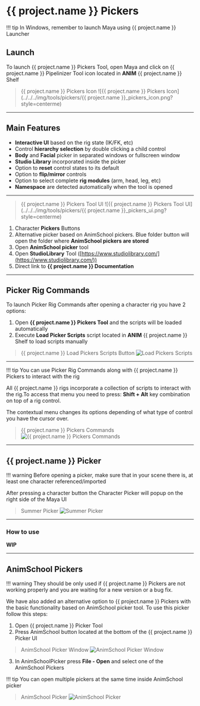 # **{{ project.name }} Pickers**

!!! tip
    In Windows, remember to launch Maya using {{ project.name }} Launcher
    
## **Launch**

To launch {{ project.name }} Pickers Tool, open Maya and click on {{ project.name }} Pipelinizer Tool icon located in **ANIM** {{ project.name }} Shelf

> {{ project.name }} Pickers Icon
![{{ project.name }} Pickers Icon](../../../img/tools/pickers/{{ project.name }}_pickers_icon.png?style=centerme)

***

## **Main Features**

* **Interactive UI** based on the rig state (IK/FK, etc)
* Control **hierarchy selection** by double clicking a child control
* **Body** and **Facial** picker in separated windows or fullscreen window
* **Studio Library** incorporated inside the picker
* Option to **reset** control states to its default
* Option to **flip/mirror** controls
* Option to select complete **rig modules** (arm, head, leg, etc)
* **Namespace** are detected automatically when the tool is opened

***

> {{ project.name }} Pickers Tool UI
![{{ project.name }} Pickers Tool UI](../../../img/tools/pickers/{{ project.name }}_pickers_ui.png?style=centerme)

1. Character **Pickers** Buttons
2. Alternative picker based on AnimSchool pickers. Blue folder button will open the folder where **AnimSchool pickers are stored**
3. Open **AnimSchool picker** tool
4. Open **StudioLibrary** Tool ([https://www.studiolibrary.com/](https://www.studiolibrary.com/))
5. Direct link to **{{ project.name }} Documentation**

***

## **Picker Rig Commands**

To launch Picker Rig Commands after opening a character rig you have 2 options:

1. Open **{{ project.name }} Pickers Tool** and the scripts will be loaded automatically
2. Execute **Load Picker Scripts** script located in **ANIM** {{ project.name }} Shelf to load scripts manually

> {{ project.name }} Load Pickers Scripts Button
![Load Pickers Scripts](../../../img/tools/pickers/refresh_picker_commands.png?style=centerme)

***

!!! tip
    You can use Picker Rig Commands along with {{ project.name }} Pickers to interact with the rig
    
All {{ project.name }} rigs incorporate a collection of scripts to interact with the rig.To access that menu you need to press: 
**Shift + Alt** key combination on top of a rig control.

The contextual menu changes its options depending of what type of control you have the cursor over.

> {{ project.name }} Pickers Commands
![{{ project.name }} Pickers Commands](../../../img/tools/pickers/pickers_command.png?style=centerme)

***

## **{{ project.name }} Picker**

!!! warning
    Before opening a picker, make sure that in your scene there is, at least one character referenced/imported

After pressing a character button the Character Picker will popup on the right side of the Maya UI

> Summer Picker
![Summer Picker](../../../img/tools/pickers/summer_picker.png?style=centerme)

***

### **How to use**

**WIP**

***

## **AnimSchool Pickers**

!!! warning
    They should be only used if {{ project.name }} Pickers are not working properly and you are waiting for a new version or 
    a bug fix.
    
We have also added an alternative option to {{ project.name }} Pickers with the basic functionality based on AnimSchool picker 
tool. To use this picker follow this steps:

1. Open {{ project.name }} Picker Tool
2. Press AnimSchool button located at the bottom of the {{ project.name }} Picker UI

> AnimSchool Picker Window
![AnimSchool Picker Window](../../../img/tools/pickers/animschool_picker_0.png?style=centerme)

3. In AnimSchoolPicker press **File - Open** and select one of the AnimSchool Pickers 

!!! tip
    You can open multiple pickers at the same time inside AnimSchool picker
    
> AnimSchool Picker
![AnimSchool Picker](../../../img/tools/pickers/animschool_picker_1.png?style=centerme)